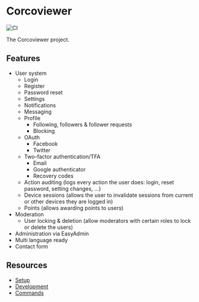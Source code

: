 # Corcoviewer

![CI](https://github.com/bobalazek/corcoviewer/workflows/Development%20Workflow/badge.svg)

The Corcoviewer project.

## Features

* User system
  * Login
  * Register
  * Password reset
  * Settings
  * Notifications
  * Messaging
  * Profile
    * Following, followers & follower requests
    * Blocking
  * OAuth
    * Facebook
    * Twitter
  * Two-factor authentication/TFA
    * Email
    * Google authenticator
    * Recovery codes
  * Action auditing (logs every action the user does: login, reset password, setting changes, ...)
  * Device sessions (allows the user to invalidate sessions from current or other devices they are logged in)
  * Points (allows awarding points to users)
* Moderation
  * User locking & deletion (allow moderators with certain roles to lock or delete the users)
* Administration via EasyAdmin
* Multi language ready
* Contact form

## Resources

* [Setup](docs/setup.md)
* [Development](docs/development.md)
* [Commands](docs/commands.md)
